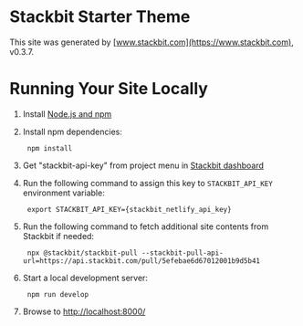 # Stackbit Starter Theme

This site was generated by [www.stackbit.com](https://www.stackbit.com), v0.3.7.

# Running Your Site Locally

1. Install [Node.js and npm](https://nodejs.org/en/)

1. Install npm dependencies:

        npm install

1. Get "stackbit-api-key" from project menu in [Stackbit dashboard](https://app.stackbit.com/dashboard)

1. Run the following command to assign this key to `STACKBIT_API_KEY` environment variable:

        export STACKBIT_API_KEY={stackbit_netlify_api_key}

1. Run the following command to fetch additional site contents from Stackbit if needed:

        npx @stackbit/stackbit-pull --stackbit-pull-api-url=https://api.stackbit.com/pull/5efebae6d67012001b9d5b41

1. Start a local development server:

        npm run develop

1. Browse to [http://localhost:8000/](http://localhost:8000/)
